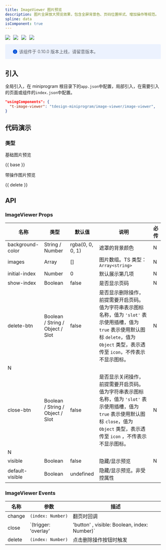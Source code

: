 ```yaml
---
title: ImageViewer 图片预览
description: 图片全屏放大预览效果，包含全屏背景色、页码位置样式、增加操作等规范。
spline: data
isComponent: true
---
```


<span class="coverages-badge" style="margin-right: 10px"><img src="https://img.shields.io/badge/coverages%3A%20lines-90%25-blue" /></span><span class="coverages-badge" style="margin-right: 10px"><img src="https://img.shields.io/badge/coverages%3A%20functions-88%25-blue" /></span><span class="coverages-badge" style="margin-right: 10px"><img src="https://img.shields.io/badge/coverages%3A%20statements-90%25-blue" /></span><span class="coverages-badge" style="margin-right: 10px"><img src="https://img.shields.io/badge/coverages%3A%20branches-88%25-blue" /></span>

<div style="background: #ecf2fe; display: flex; align-items: center; line-height: 20px; padding: 14px 24px; border-radius: 3px; color: #555a65">
  <svg fill="none" viewBox="0 0 16 16" width="16px" height="16px" style="margin-right: 5px">
    <path fill="#0052d9" d="M8 15A7 7 0 108 1a7 7 0 000 14zM7.4 4h1.2v1.2H7.4V4zm.1 2.5h1V12h-1V6.5z" fillOpacity="0.9"></path>
  </svg>
  该组件于 0.10.0 版本上线，请留意版本。
</div>

## 引入

全局引入，在 miniprogram 根目录下的`app.json`中配置，局部引入，在需要引入的页面或组件的`index.json`中配置。

```json
"usingComponents": {
  "t-image-viewer": "tdesign-miniprogram/image-viewer/image-viewer",
}
```

## 代码演示

### 类型

基础图片预览

{{ base }}

带操作图片预览

{{ delete }}


## API

### ImageViewer Props

名称 | 类型 | 默认值 | 说明 | 必传
-- | -- | -- | -- | --
background-color | String / Number | rgba(0, 0, 0, 1) | 遮罩的背景颜色 | N
images | Array | [] | 图片数组。TS 类型：`Array<string>` | N
initial-index | Number | 0 | 默认展示第几项 | N
show-index | Boolean | false | 是否显示页码 | N
delete-btn | Boolean / String / Object / Slot | false | 是否显示删除操作，前提需要开启页码。值为字符串表示图标名称，值为 `'slot'` 表示使用插槽，值为 `true` 表示使用默认图标 `delete`，值为 `Object` 类型，表示透传至 `icon`，不传表示不显示图标。 | N
 | N
close-btn | Boolean / String / Object / Slot | false | 是否显示关闭操作，前提需要开启页码。值为字符串表示图标名称，值为 `'slot'` 表示使用插槽，值为 `true` 表示使用默认图标 `close`，值为 `Object` 类型，表示透传至 `icon` ，不传表示不显示图标。 | N
 | N
visible | Boolean | false | 隐藏/显示预览 | N
default-visible | Boolean | undefined | 隐藏/显示预览。非受控属性 |


### ImageViewer Events

名称 | 参数 | 描述
-- | -- | --
change | `(index: Number)` | 翻页时回调
close | `(trigger: 'overlay' | 'button' , visible: Boolean, index: Number)` | 点击操作按钮button或者overlay时触发
delete | `(index: Number)` | 点击删除操作按钮时触发

